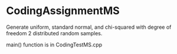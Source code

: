 # CodingAssignmentMS

Generate uniform, standard normal, and chi-squared with degree of freedom 2 distributed random samples.

main() function is in CodingTestMS.cpp
